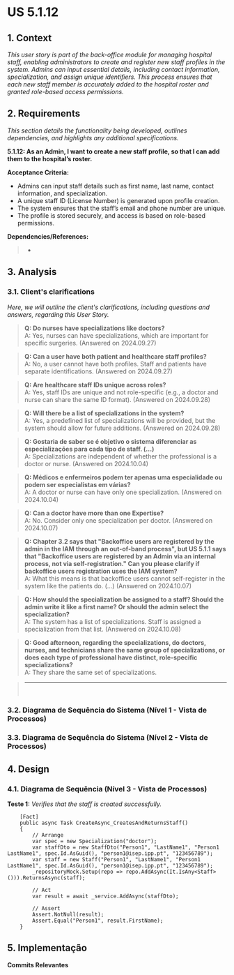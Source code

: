 # US 5.1.12

## 1. Context

*This user story is part of the back-office module for managing hospital staff, enabling administrators to create and register new staff profiles in the system. Admins can input essential details, including contact information, specialization, and assign unique identifiers. This process ensures that each new staff member is accurately added to the hospital roster and granted role-based access permissions.*

## 2. Requirements

*This section details the functionality being developed, outlines dependencies, and highlights any additional specifications.*

**5.1.12: As an Admin, I want to create a new staff profile, so that I can add them to the hospital’s roster.**

**Acceptance Criteria:**
- Admins can input staff details such as first name, last name, contact information, and specialization.
- A unique staff ID (License Number) is generated upon profile creation.
- The system ensures that the staff’s email and phone number are unique.
- The profile is stored securely, and access is based on role-based permissions.

**Dependencies/References:**

> - 


## 3. Analysis

### 3.1. Client's clarifications

*Here, we will outline the client's clarifications, including questions and answers, regarding this User Story.*

>**Q: Do nurses have specializations like doctors?**
> <br> A: Yes, nurses can have specializations, which are important for specific surgeries. (Answered on 2024.09.27)

>**Q: Can a user have both patient and healthcare staff profiles?**
> <br> A: No, a user cannot have both profiles. Staff and patients have separate identifications. (Answered on 2024.09.27)

>**Q: Are healthcare staff IDs unique across roles?**
> <br> A: Yes, staff IDs are unique and not role-specific (e.g., a doctor and nurse can share the same ID format). (Answered on 2024.09.28)

>**Q: Will there be a list of specializations in the system?**
> <br> A: Yes, a predefined list of specializations will be provided, but the system should allow for future additions. (Answered on 2024.09.28)

>**Q: Gostaria de saber se é objetivo o sistema diferenciar as especializações para cada tipo de staff. (...)**
> <br> A: Specializations are independent of whether the professional is a doctor or nurse. (Answered on 2024.10.04)

>**Q: Médicos e enfermeiros podem ter apenas uma especialidade ou podem ser especialistas em várias?**
> <br> A: A doctor or nurse can have only one specialization. (Answered on 2024.10.04)

>**Q: Can a doctor have more than one Expertise?**
> <br> A: No. Consider only one specialization per doctor. (Answered on 2024.10.07)

>**Q: Chapter 3.2 says that "Backoffice users are registered by the admin in the IAM through an out-of-band process", but US 5.1.1 says that "Backoffice users are registered by an Admin via an internal process, not via self-registration." Can you please clarify if backoffice users registration uses the IAM system?**
> <br> A: What this means is that backoffice users cannot self-register in the system like the patients do. (...) (Answered on 2024.10.07)

>**Q: How should the specialization be assigned to a staff? Should the admin write it like a first name? Or should the admin select the specialization?**
> <br> A: The system has a list of specializations. Staff is assigned a specialization from that list. (Answered on 2024.10.08)

>**Q: Good afternoon, regarding the specializations, do doctors, nurses, and technicians share the same group of specializations, or does each type of professional have distinct, role-specific specializations?**
> <br> A: They share the same set of specializations.

>** **
> <br>

### 3.2. Diagrama de Sequência do Sistema (Nível 1 - Vista de Processos)

### 3.3. Diagrama de Sequência do Sistema (Nível 2 - Vista de Processos)

## 4. Design

### 4.1. Diagrama de Sequência (Nível 3 - Vista de Processos)

**Teste 1:** *Verifies that the staff is created successfully.*

```
    [Fact]
    public async Task CreateAsync_CreatesAndReturnsStaff()
    {
        // Arrange
        var spec = new Specialization("doctor");
        var staffDto = new StaffDto("Person1", "LastName1", "Person1 LastName1", spec.Id.AsGuid(), "person1@isep.ipp.pt", "123456789");
        var staff = new Staff("Person1", "LastName1", "Person1 LastName1", spec.Id.AsGuid(), "person1@isep.ipp.pt", "123456789");
        _repositoryMock.Setup(repo => repo.AddAsync(It.IsAny<Staff>())).ReturnsAsync(staff);
        
        // Act
        var result = await _service.AddAsync(staffDto);

        // Assert
        Assert.NotNull(result);
        Assert.Equal("Person1", result.FirstName);
    }
```

## 5. Implementação

**Commits Relevantes**